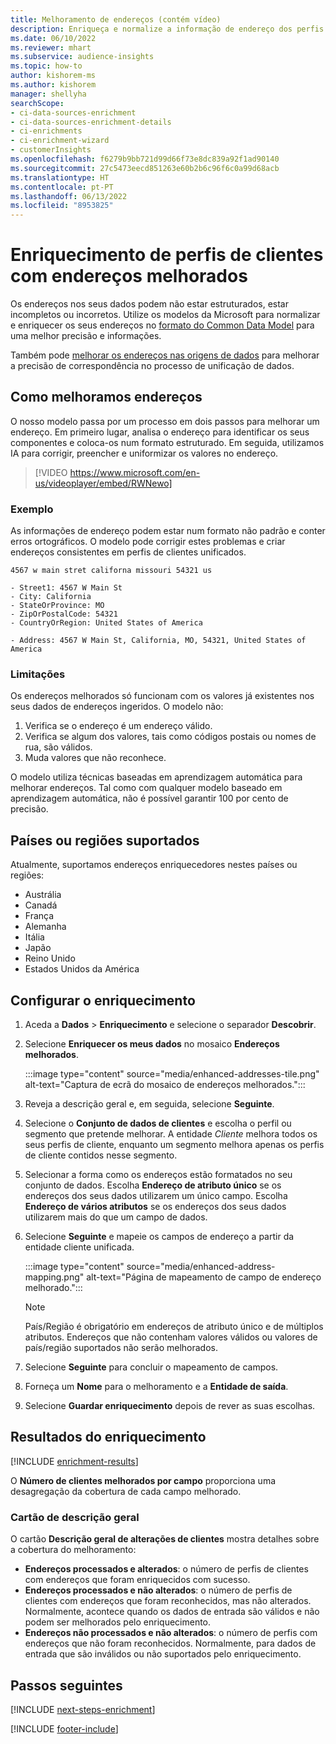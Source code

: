 ```yaml
---
title: Melhoramento de endereços (contém vídeo)
description: Enriqueça e normalize a informação de endereço dos perfis de cliente com os modelos da Microsoft.
ms.date: 06/10/2022
ms.reviewer: mhart
ms.subservice: audience-insights
ms.topic: how-to
author: kishorem-ms
ms.author: kishorem
manager: shellyha
searchScope:
- ci-data-sources-enrichment
- ci-data-sources-enrichment-details
- ci-enrichments
- ci-enrichment-wizard
- customerInsights
ms.openlocfilehash: f6279b9bb721d99d66f73e8dc839a92f1ad90140
ms.sourcegitcommit: 27c5473eecd851263e60b2b6c96f6c0a99d68acb
ms.translationtype: HT
ms.contentlocale: pt-PT
ms.lasthandoff: 06/13/2022
ms.locfileid: "8953825"
---
```

# <a name="enrichment-of-customer-profiles-with-enhanced-addresses"></a>Enriquecimento de perfis de clientes com endereços melhorados

Os endereços nos seus dados podem não estar estruturados, estar incompletos ou incorretos. Utilize os modelos da Microsoft para normalizar e enriquecer os seus endereços no [formato do Common Data Model](/common-data-model/schema/core/applicationcommon/address) para uma melhor precisão e informações.

Também pode [melhorar os endereços nas origens de dados](data-sources-enrichment.md) para melhorar a precisão de correspondência no processo de unificação de dados. 

## <a name="how-we-enhance-addresses"></a>Como melhoramos endereços

O nosso modelo passa por um processo em dois passos para melhorar um endereço. Em primeiro lugar, analisa o endereço para identificar os seus componentes e coloca-os num formato estruturado. Em seguida, utilizamos IA para corrigir, preencher e uniformizar os valores no endereço.

> [!VIDEO https://www.microsoft.com/en-us/videoplayer/embed/RWNewo]

### <a name="example"></a>Exemplo

As informações de endereço podem estar num formato não padrão e conter erros ortográficos. O modelo pode corrigir estes problemas e criar endereços consistentes em perfis de clientes unificados.

```Input
4567 w main stret californa missouri 54321 us
```

```Output
- Street1: 4567 W Main St
- City: California
- StateOrProvince: MO
- ZipOrPostalCode: 54321
- CountryOrRegion: United States of America

- Address: 4567 W Main St, California, MO, 54321, United States of America
```

### <a name="limitations"></a>Limitações

Os endereços melhorados só funcionam com os valores já existentes nos seus dados de endereços ingeridos. O modelo não:

1. Verifica se o endereço é um endereço válido.
2. Verifica se algum dos valores, tais como códigos postais ou nomes de rua, são válidos.
3. Muda valores que não reconhece.

O modelo utiliza técnicas baseadas em aprendizagem automática para melhorar endereços. Tal como com qualquer modelo baseado em aprendizagem automática, não é possível garantir 100 por cento de precisão.

## <a name="supported-countries-or-regions"></a>Países ou regiões suportados

Atualmente, suportamos endereços enriquecedores nestes países ou regiões:

- Austrália
- Canadá
- França
- Alemanha
- Itália
- Japão
- Reino Unido
- Estados Unidos da América

## <a name="configure-the-enrichment"></a>Configurar o enriquecimento

1. Aceda a **Dados** > **Enriquecimento** e selecione o separador **Descobrir**.

1. Selecione **Enriquecer os meus dados** no mosaico **Endereços melhorados**.

   :::image type="content" source="media/enhanced-addresses-tile.png" alt-text="Captura de ecrã do mosaico de endereços melhorados.":::

1. Reveja a descrição geral e, em seguida, selecione **Seguinte**.

1. Selecione o **Conjunto de dados de clientes** e escolha o perfil ou segmento que pretende melhorar. A entidade *Cliente* melhora todos os seus perfis de cliente, enquanto um segmento melhora apenas os perfis de cliente contidos nesse segmento.

1. Selecionar a forma como os endereços estão formatados no seu conjunto de dados. Escolha **Endereço de atributo único** se os endereços dos seus dados utilizarem um único campo. Escolha **Endereço de vários atributos** se os endereços dos seus dados utilizarem mais do que um campo de dados.

1. Selecione **Seguinte** e mapeie os campos de endereço a partir da entidade cliente unificada.

    :::image type="content" source="media/enhanced-address-mapping.png" alt-text="Página de mapeamento de campo de endereço melhorado.":::

   > [!NOTE]
   > País/Região é obrigatório em endereços de atributo único e de múltiplos atributos. Endereços que não contenham valores válidos ou valores de país/região suportados não serão melhorados.

1. Selecione **Seguinte** para concluir o mapeamento de campos.

1. Forneça um **Nome** para o melhoramento e a **Entidade de saída**.

1. Selecione **Guardar enriquecimento** depois de rever as suas escolhas.

## <a name="enrichment-results"></a>Resultados do enriquecimento

[!INCLUDE [enrichment-results](includes/enrichment-results.md)]

O **Número de clientes melhorados por campo** proporciona uma desagregação da cobertura de cada campo melhorado.

### <a name="overview-card"></a>Cartão de descrição geral

O cartão **Descrição geral de alterações de clientes** mostra detalhes sobre a cobertura do melhoramento:

- **Endereços processados e alterados**: o número de perfis de clientes com endereços que foram enriquecidos com sucesso.
- **Endereços processados e não alterados**: o número de perfis de clientes com endereços que foram reconhecidos, mas não alterados. Normalmente, acontece quando os dados de entrada são válidos e não podem ser melhorados pelo enriquecimento.
- **Endereços não processados e não alterados**: o número de perfis com endereços que não foram reconhecidos. Normalmente, para dados de entrada que são inválidos ou não suportados pelo enriquecimento.

## <a name="next-steps"></a>Passos seguintes

[!INCLUDE [next-steps-enrichment](includes/next-steps-enrichment.md)]

[!INCLUDE [footer-include](includes/footer-banner.md)]
